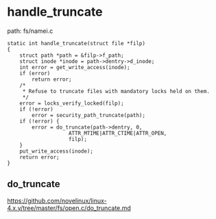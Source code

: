 handle_truncate
========================================

path: fs/namei.c
```
static int handle_truncate(struct file *filp)
{
    struct path *path = &filp->f_path;
    struct inode *inode = path->dentry->d_inode;
    int error = get_write_access(inode);
    if (error)
        return error;
    /*
     * Refuse to truncate files with mandatory locks held on them.
     */
    error = locks_verify_locked(filp);
    if (!error)
        error = security_path_truncate(path);
    if (!error) {
        error = do_truncate(path->dentry, 0,
                    ATTR_MTIME|ATTR_CTIME|ATTR_OPEN,
                    filp);
    }
    put_write_access(inode);
    return error;
}
```

do_truncate
----------------------------------------

https://github.com/novelinux/linux-4.x.y/tree/master/fs/open.c/do_truncate.md
